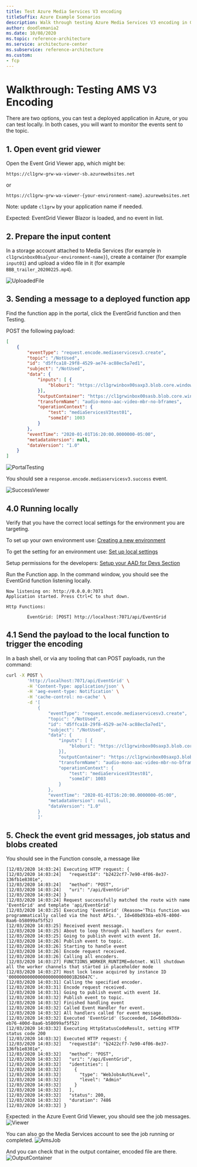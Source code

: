 ```yaml
---
title: Test Azure Media Services V3 encoding
titleSuffix: Azure Example Scenarios
description: Walk through testing Azure Media Services V3 encoding in Gridwich.
author: doodlemania2
ms.date: 10/08/2020
ms.topic: reference-architecture
ms.service: architecture-center
ms.subservice: reference-architecture
ms.custom:
- fcp
---
```


# Walkthrough: Testing AMS V3 Encoding

There are two options, you can test a deployed application in Azure, or you can test locally. In both cases, you will want to monitor the events sent to the topic.

## 1. Open event grid viewer

Open the Event Grid Viewer app, which might be:

`https://cl1grw-grw-wa-viewer-sb.azurewebsites.net`

or

`https://cl1grw-grw-wa-viewer-{your-environment-name}.azurewebsites.net`

Note: update `cl1grw` by your application name if needed.

Expected: EventGrid Viewer Blazor is loaded, and no event in list.

## 2. Prepare the input content

In a storage account attached to Media Services (for example in `cl1grwinbox00sa{your-environment-name}`), create a container (for example `input01`) and upload a video file in it (for example `BBB_trailer_20200225.mp4`).

![UploadedFile](./img/Walkthrough_Testing_AMS_V3_Encoding.uploaded_file.png)

## 3. Sending a message to a deployed function app

Find the function app in the portal, click the EventGrid function and then Testing.

POST the following payload:

```json
[
    {
        "eventType": "request.encode.mediaservicesv3.create",
        "topic": "/NotUsed",
        "id": "d5ffca18-29f8-4529-ae74-ac88ec5a7ed1",
        "subject": "/NotUsed",
        "data": {
            "inputs": [ {
                "bloburi": "https://cl1grwinbox00saxp3.blob.core.windows.net/input01/BBB_trailer_20200225.mp4"
            }],
            "outputContainer": "https://cl1grwinbox00sasb.blob.core.windows.net/output01/",
            "transformName": "audio-mono-aac-video-mbr-no-bframes",
            "operationContext": {
                "test": "mediaServicesV3test01",
                "someId": 1003
            }
        },
        "eventTime": "2020-01-01T16:20:00.0000000-05:00",
        "metadataVersion": null,
        "dataVersion": "1.0"
    }
]
```

![PortalTesting](./img/Walkthrough_Testing_AMS_V3_Encoding.portal_testing.png)

You should see a ```response.encode.mediaservicesv3.success``` event.

![SuccessViewer](./img/Walkthrough_Testing_AMS_V3_Encoding.success_viewer.png)

## 4.0 Running locally

Verify that you have the correct local settings for the environment you are targeting.

To set up your own environment use:
[Creating a new environment](create-delete-cloud-environment.md)


To get the setting for an environment use:
[Set up local settings](create-delete-cloud-environment.md)

Setup permissions for the developers:
[Setup your AAD for Devs Section](set-up-azure-devops.md)

Run the Function app.
In the command window, you should see the EventGrid function listening locally.

```text
Now listening on: http://0.0.0.0:7071
Application started. Press Ctrl+C to shut down.

Http Functions:

        EventGrid: [POST] http://localhost:7071/api/EventGrid
```

## 4.1 Send the payload to the local function to trigger the encoding

In a bash shell, or via any tooling that can POST payloads, run the command:

```bash
curl -X POST \
        'http://localhost:7071/api/EventGrid' \
        -H 'Content-Type: application/json' \
        -H 'aeg-event-type: Notification' \
        -H 'cache-control: no-cache' \
        -d '[
            {
                "eventType": "request.encode.mediaservicesv3.create",
                "topic": "/NotUsed",
                "id": "d5ffca18-29f8-4529-ae74-ac88ec5a7ed1",
                "subject": "/NotUsed",
                "data": {
                    "inputs": [ {
                        "bloburi": "https://cl1grwinbox00saxp3.blob.core.windows.net/input01/BBB_trailer_20200225.mp4"
                    }],
                    "outputContainer": "https://cl1grwinbox00saxp3.blob.core.windows.net/output02/",
                    "transformName": "audio-mono-aac-video-mbr-no-bframes",
                    "operationContext": {
                        "test": "mediaServicesV3test01",
                        "someId": 1003
                    }
                },
                "eventTime": "2020-01-01T16:20:00.0000000-05:00",
                "metadataVersion": null,
                "dataVersion": "1.0"
            }
            ]'
```

## 5. Check the event grid messages, job status and blobs created

You should see in the Function console, a message like

```text
[12/03/2020 14:03:24] Executing HTTP request: {
[12/03/2020 14:03:24]   "requestId": "b2422cf7-7e90-4f06-8e37-136fb1e8301e",
[12/03/2020 14:03:24]   "method": "POST",
[12/03/2020 14:03:24]   "uri": "/api/EventGrid"
[12/03/2020 14:03:24] }
[12/03/2020 14:03:24] Request successfully matched the route with name 'EventGrid' and template 'api/EventGrid'
[12/03/2020 14:03:25] Executing 'EventGrid' (Reason='This function was programmatically called via the host APIs.', Id=60bd93da-eb76-400d-8aa6-b58099af5f52)
[12/03/2020 14:03:25] Received event message.
[12/03/2020 14:03:25] About to loop through all handlers for event.
[12/03/2020 14:03:25] Going to publish event with event Id.
[12/03/2020 14:03:26] Publish event to topic.
[12/03/2020 14:03:26] Starting to handle event
[12/03/2020 14:03:26] Encode request received.
[12/03/2020 14:03:26] Calling all encoders.
[12/03/2020 14:03:27] FUNCTIONS_WORKER_RUNTIME=dotnet. Will shutdown all the worker channels that started in placeholder mode
[12/03/2020 14:03:27] Host lock lease acquired by instance ID '0000000000000000000000001B26047C'.
[12/03/2020 14:03:31] Calling the specified encoder.
[12/03/2020 14:03:31] Encode request received.
[12/03/2020 14:03:31] Going to publish event with event Id.
[12/03/2020 14:03:32] Publish event to topic.
[12/03/2020 14:03:32] Finished handling event
[12/03/2020 14:03:32] Called Event Handler for event.
[12/03/2020 14:03:32] All handlers called for event message.
[12/03/2020 14:03:32] Executed 'EventGrid' (Succeeded, Id=60bd93da-eb76-400d-8aa6-b58099af5f52)
[12/03/2020 14:03:32] Executing HttpStatusCodeResult, setting HTTP status code 200
[12/03/2020 14:03:32] Executed HTTP request: {
[12/03/2020 14:03:32]   "requestId": "b2422cf7-7e90-4f06-8e37-136fb1e8301e",
[12/03/2020 14:03:32]   "method": "POST",
[12/03/2020 14:03:32]   "uri": "/api/EventGrid",
[12/03/2020 14:03:32]   "identities": [
[12/03/2020 14:03:32]     {
[12/03/2020 14:03:32]       "type": "WebJobsAuthLevel",
[12/03/2020 14:03:32]       "level": "Admin"
[12/03/2020 14:03:32]     }
[12/03/2020 14:03:32]   ],
[12/03/2020 14:03:32]   "status": 200,
[12/03/2020 14:03:32]   "duration": 7486
[12/03/2020 14:03:32] }
```

Expected: in the Azure Event Grid Viewer, you should see the job messages.
![Viewer](media/Walkthrough_Testing_AMS_V3_Encoding.viewer.png)

You can also go the Media Services account to see the job running or completed.
![AmsJob](media/Walkthrough_Testing_AMS_V3_Encoding.ams_job.png)

And you can check that in the output container, encoded file are there.
![OutputContainer](media/Walkthrough_Testing_AMS_V3_Encoding.output_container.png)
